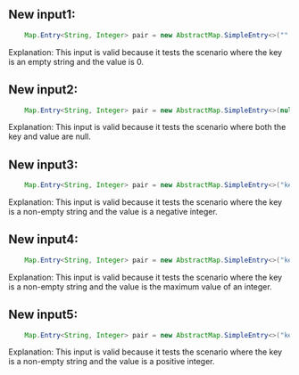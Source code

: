## New input1:
```java
    Map.Entry<String, Integer> pair = new AbstractMap.SimpleEntry<>("", 0);
```
Explanation: This input is valid because it tests the scenario where the key is an empty string and the value is 0.

## New input2:
```java
    Map.Entry<String, Integer> pair = new AbstractMap.SimpleEntry<>(null, null);
```
Explanation: This input is valid because it tests the scenario where both the key and value are null.

## New input3:
```java
    Map.Entry<String, Integer> pair = new AbstractMap.SimpleEntry<>("key", -1);
```
Explanation: This input is valid because it tests the scenario where the key is a non-empty string and the value is a negative integer.

## New input4:
```java
    Map.Entry<String, Integer> pair = new AbstractMap.SimpleEntry<>("key", Integer.MAX_VALUE);
```
Explanation: This input is valid because it tests the scenario where the key is a non-empty string and the value is the maximum value of an integer.

## New input5:
```java
    Map.Entry<String, Integer> pair = new AbstractMap.SimpleEntry<>("key", 100);
```
Explanation: This input is valid because it tests the scenario where the key is a non-empty string and the value is a positive integer.